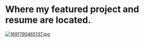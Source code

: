 # Where my featured project and resume are located.

[![1691790465137.jpg](https://i.postimg.cc/0QZnPr02/1691790465137.jpg)](https://postimg.cc/sQQ7JjLt)
